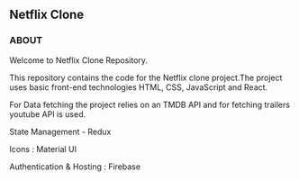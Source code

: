 ## Netflix Clone

### ABOUT

Welcome to Netflix Clone Repository. 


This repository contains the code for the Netflix clone project.The project uses basic front-end technologies HTML, CSS, JavaScript and React.


For Data fetching the project relies on an TMDB API and for fetching trailers youtube API is used.

State Management - Redux

Icons : Material UI

Authentication & Hosting : Firebase
